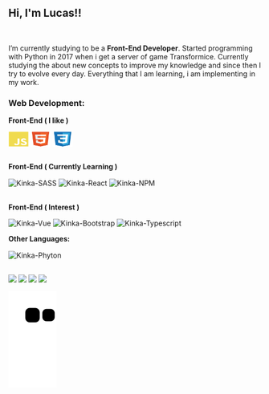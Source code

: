 ## Hi, I'm Lucas!!
<br>
<p>I’m currently studying to be a <strong>Front-End Developer</strong>. Started programming with Python in 2017 when i get a server of game Transformice. Currently studying the about new concepts to improve my knowledge and since then I try to evolve every day. Everything that I am learning, i am implementing in my work.</p>

<h3>Web Development:</h3>

<p><strong>Front-End ( I like )</strong></p>
<div style="display: inline_block">
  <img align="center" alt="Kinka-Js" height="30" width="40" src="https://raw.githubusercontent.com/devicons/devicon/master/icons/javascript/javascript-plain.svg">
  <img align="center" alt="Kinka-HTML" height="30" width="40" src="https://raw.githubusercontent.com/devicons/devicon/master/icons/html5/html5-original.svg">
  <img align="center" alt="Kinka-CSS" height="30" width="40" src="https://raw.githubusercontent.com/devicons/devicon/master/icons/css3/css3-original.svg">
  
</div><br>

<p><strong>Front-End ( Currently Learning )</strong></p>
<div style="display: inline_block">
  <img align="center" alt="Kinka-SASS" height="30" width="40" src="https://cdn.jsdelivr.net/gh/devicons/devicon/icons/sass/sass-original.svg">
  <img align="center" alt="Kinka-React" height="30" width="40" src="https://cdn.jsdelivr.net/gh/devicons/devicon/icons/react/react-original.svg"/>
  <img align="center" alt="Kinka-NPM" height="30" width="40" src="https://cdn.jsdelivr.net/gh/devicons/devicon/icons/npm/npm-original-wordmark.svg">
</div><br>

<p><strong>Front-End ( Interest )</strong></p>
<div style="display: inline_block">
  <img align="center" alt="Kinka-Vue" height="30" width="40" src="https://cdn.jsdelivr.net/gh/devicons/devicon/icons/vuejs/vuejs-original.svg">
  <img align="center" alt="Kinka-Bootstrap" height="30" width="40" src="https://cdn.jsdelivr.net/gh/devicons/devicon/icons/bootstrap/bootstrap-original.svg">
  <img align="center" alt="Kinka-Typescript" height="30" width="40" src="https://cdn.jsdelivr.net/gh/devicons/devicon/icons/typescript/typescript-original.svg"/>
</div>

<p><strong>Other Languages:</strong></p>
<div style="display: inline_block">
  <img align="center" alt="Kinka-Phyton" height="30" width="40" src="https://cdn.jsdelivr.net/gh/devicons/devicon/icons/python/python-original.svg">
</div>
  
  ##
 
<div> 
  <a href="https://www.instagram.com/lukastff/" target="_blank"><img src="https://img.shields.io/badge/-Instagram-%23E4405F?style=for-the-badge&logo=instagram&logoColor=white" target="_blank"></a>
 	<a href="https://www.twitch.tv/lugarax" target="_blank"><img src="https://img.shields.io/badge/Twitch-9146FF?style=for-the-badge&logo=twitch&logoColor=white" target="_blank"></a>
  <a href = "mailto:lucastavaresffr@gmail.com"><img src="https://img.shields.io/badge/-Gmail-%23333?style=for-the-badge&logo=gmail&logoColor=white" target="_blank"></a>
  <a href="https://www.linkedin.com/in/lucas-tavares-34702818a/" target="_blank"><img src="https://img.shields.io/badge/-LinkedIn-%230077B5?style=for-the-badge&logo=linkedin&logoColor=white" target="_blank"></a> 
 
  ![Snake animation](https://github.com/rafaballerini/rafaballerini/blob/output/github-contribution-grid-snake.svg)
</div>
